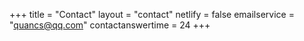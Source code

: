 +++
title = "Contact"
layout = "contact"
netlify = false
emailservice = "quancs@qq.com"
contactanswertime = 24
+++
